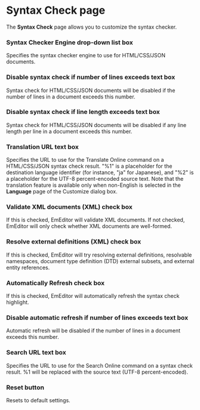 # Syntax Check page

The **Syntax Check** page allows you to customize the syntax checker.

### Syntax Checker Engine drop-down list box

Specifies the syntax checker engine to use for HTML/CSS/JSON documents.

### Disable syntax check if number of lines exceeds text box

Syntax check for HTML/CSS/JSON documents will be disabled if the number of lines in a document exceeds this number.

### Disable syntax check if line length exceeds text box

Syntax check for HTML/CSS/JSON documents will be disabled if any line length per line in a document exceeds this number.

### Translation URL text box

Specifies the URL to use for the Translate Online command on a HTML/CSS/JSON syntax check result. "%1" is a placeholder for the destination language identifier (for instance, "ja" for Japanese), and "%2" is a placeholder for the UTF-8 percent-encoded source text. Note that the translation feature is available only when non-English is selected in the **Language** page of the Customize dialog box.

### Validate XML documents (XML) check box

If this is checked, EmEditor will validate XML documents. If not checked, EmEditor will only check whether XML documents are well-formed.

### Resolve external definitions (XML) check box

If this is checked, EmEditor will try resolving external definitions, resolvable namespaces, document type definition (DTD) external subsets, and external entity references.

### Automatically Refresh check box

If this is checked, EmEditor will automatically refresh the syntax check highlight.

### Disable automatic refresh if number of lines exceeds text box

Automatic refresh will be disabled if the number of lines in a document exceeds this number.

### Search URL text box

Specifies the URL to use for the Search Online command on a syntax check result. %1 will be replaced with the source text (UTF-8 percent-encoded).

### Reset button

Resets to default settings.
